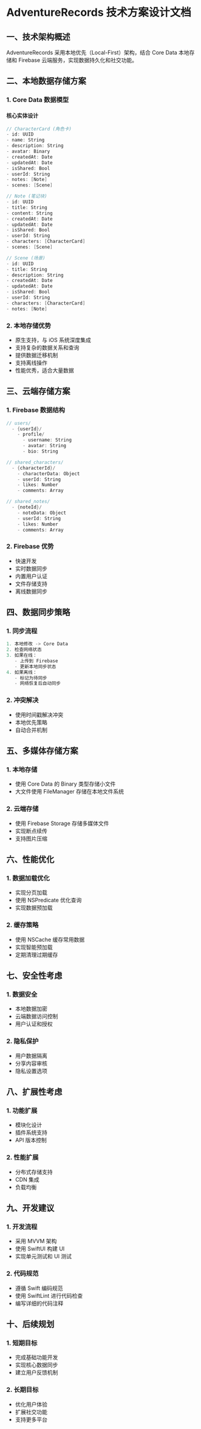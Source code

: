 # AdventureRecords 技术方案设计文档

## 一、技术架构概述

AdventureRecords 采用本地优先（Local-First）架构，结合 Core Data 本地存储和 Firebase 云端服务，实现数据持久化和社交功能。

## 二、本地数据存储方案

### 1. Core Data 数据模型

#### 核心实体设计

```swift
// CharacterCard (角色卡)
- id: UUID
- name: String
- description: String
- avatar: Binary
- createdAt: Date
- updatedAt: Date
- isShared: Bool
- userId: String
- notes: [Note]
- scenes: [Scene]

// Note (笔记块)
- id: UUID
- title: String
- content: String
- createdAt: Date
- updatedAt: Date
- isShared: Bool
- userId: String
- characters: [CharacterCard]
- scenes: [Scene]

// Scene (场景)
- id: UUID
- title: String
- description: String
- createdAt: Date
- updatedAt: Date
- isShared: Bool
- userId: String
- characters: [CharacterCard]
- notes: [Note]
```

### 2. 本地存储优势

- 原生支持，与 iOS 系统深度集成
- 支持复杂的数据关系和查询
- 提供数据迁移机制
- 支持离线操作
- 性能优秀，适合大量数据

## 三、云端存储方案

### 1. Firebase 数据结构

```swift
// users/
  - {userId}/
    - profile/
      - username: String
      - avatar: String
      - bio: String

// shared_characters/
  - {characterId}/
    - characterData: Object
    - userId: String
    - likes: Number
    - comments: Array

// shared_notes/
  - {noteId}/
    - noteData: Object
    - userId: String
    - likes: Number
    - comments: Array
```

### 2. Firebase 优势

- 快速开发
- 实时数据同步
- 内置用户认证
- 文件存储支持
- 离线数据同步

## 四、数据同步策略

### 1. 同步流程

```swift
1. 本地修改 -> Core Data
2. 检查网络状态
3. 如果在线：
   - 上传到 Firebase
   - 更新本地同步状态
4. 如果离线：
   - 标记为待同步
   - 网络恢复后自动同步
```

### 2. 冲突解决

- 使用时间戳解决冲突
- 本地优先策略
- 自动合并机制

## 五、多媒体存储方案

### 1. 本地存储

- 使用 Core Data 的 Binary 类型存储小文件
- 大文件使用 FileManager 存储在本地文件系统

### 2. 云端存储

- 使用 Firebase Storage 存储多媒体文件
- 实现断点续传
- 支持图片压缩

## 六、性能优化

### 1. 数据加载优化

- 实现分页加载
- 使用 NSPredicate 优化查询
- 实现数据预加载

### 2. 缓存策略

- 使用 NSCache 缓存常用数据
- 实现智能预加载
- 定期清理过期缓存

## 七、安全性考虑

### 1. 数据安全

- 本地数据加密
- 云端数据访问控制
- 用户认证和授权

### 2. 隐私保护

- 用户数据隔离
- 分享内容审核
- 隐私设置选项

## 八、扩展性考虑

### 1. 功能扩展

- 模块化设计
- 插件系统支持
- API 版本控制

### 2. 性能扩展

- 分布式存储支持
- CDN 集成
- 负载均衡

## 九、开发建议

### 1. 开发流程

- 采用 MVVM 架构
- 使用 SwiftUI 构建 UI
- 实现单元测试和 UI 测试

### 2. 代码规范

- 遵循 Swift 编码规范
- 使用 SwiftLint 进行代码检查
- 编写详细的代码注释

## 十、后续规划

### 1. 短期目标

- 完成基础功能开发
- 实现核心数据同步
- 建立用户反馈机制

### 2. 长期目标

- 优化用户体验
- 扩展社交功能
- 支持更多平台